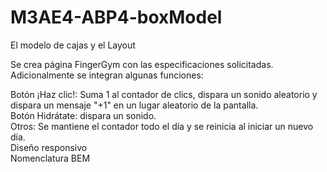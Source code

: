 # M3AE4-ABP4-boxModel
El modelo de cajas y el Layout

Se crea página FingerGym con las especificaciones solicitadas.  
Adicionalmente se integran algunas funciones:  

Botón ¡Haz clic!: Suma 1 al contador de clics, dispara un sonido aleatorio y dispara un mensaje "+1" en un lugar aleatorio de la pantalla.  
Botón Hidrátate: dispara un sonido.  
Otros: Se mantiene el contador todo el día y se reinicia al iniciar un nuevo día.  
Diseño responsivo  
Nomenclatura BEM  

